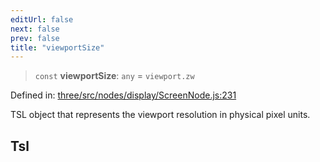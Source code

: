 ```yaml
---
editUrl: false
next: false
prev: false
title: "viewportSize"
---
```


> `const` **viewportSize**: `any` = `viewport.zw`

Defined in: [three/src/nodes/display/ScreenNode.js:231](https://github.com/DefinitelyMaybe/three-i18n/blob/fa57b79433d1c349ffb23a78727299c8d4190136/three/src/nodes/display/ScreenNode.js#L231)

TSL object that represents the viewport resolution in physical pixel units.

## Tsl
